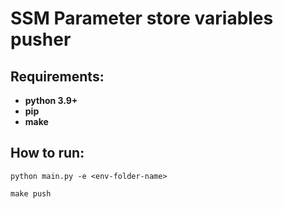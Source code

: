 # SSM Parameter store variables pusher

## Requirements:

- **python 3.9+**
- **pip**
- **make**

## How to run:

`python main.py -e <env-folder-name>`

```shell
make push
```